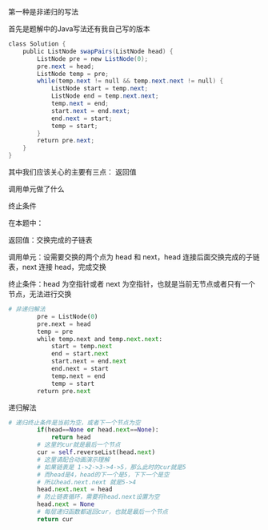 第一种是非递归的写法

首先是题解中的Java写法还有我自己写的版本

```java
class Solution {
    public ListNode swapPairs(ListNode head) {
        ListNode pre = new ListNode(0);
        pre.next = head;
        ListNode temp = pre;
        while(temp.next != null && temp.next.next != null) {
            ListNode start = temp.next;
            ListNode end = temp.next.next;
            temp.next = end;
            start.next = end.next;
            end.next = start;
            temp = start;
        }
        return pre.next;
    }
}
```
其中我们应该关心的主要有三点：
返回值

调用单元做了什么

终止条件

在本题中：

返回值：交换完成的子链表

调用单元：设需要交换的两个点为 head 和 next，head 连接后面交换完成的子链表，next 连接 head，完成交换

终止条件：head 为空指针或者 next 为空指针，也就是当前无节点或者只有一个节点，无法进行交换



```python
# 非递归解法
        pre = ListNode(0)
        pre.next = head
        temp = pre
        while temp.next and temp.next.next:
            start = temp.next
            end = start.next
            start.next = end.next
            end.next = start
            temp.next = end
            temp = start
        return pre.next
```
递归解法
```python
# 递归终止条件是当前为空，或者下一个节点为空
		if(head==None or head.next==None):
			return head
		# 这里的cur就是最后一个节点
		cur = self.reverseList(head.next)
		# 这里请配合动画演示理解
		# 如果链表是 1->2->3->4->5，那么此时的cur就是5
		# 而head是4，head的下一个是5，下下一个是空
		# 所以head.next.next 就是5->4
		head.next.next = head
		# 防止链表循环，需要将head.next设置为空
		head.next = None
		# 每层递归函数都返回cur，也就是最后一个节点
		return cur

```

